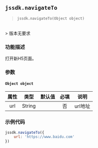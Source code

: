 
## `jssdk.navigateTo`

> `jssdk.navigateTo(Object object)`
<br/>
> 版本无要求

### 功能描述

打开新H5页面。

### 参数

#### `Object object`

| 属性 | 类型 | 默认值 | 必填 | 说明 |
| :--: | :--: | :--: | :--: | :--: |
| url | String |  | 否 | url地址 |


### 示例代码

```js
jssdk.navigateTo({ 
    url: 'https://www.baidu.com' 
})
```
